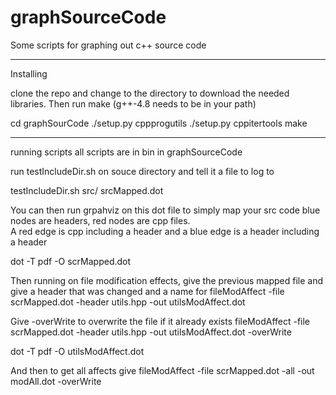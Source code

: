 graphSourceCode
===============

Some scripts for graphing out c++ source code


-----------
Installing

clone the repo and change to the directory to download the needed libraries.
Then run make (g++-4.8 needs to be in your path)


cd graphSourCode
./setup.py cppprogutils
./setup.py cppitertools
make 

------------
running scripts 
all scripts are in bin in graphSourceCode

run testIncludeDir.sh on souce directory and tell it a file to log to 

testIncludeDir.sh src/ srcMapped.dot

You can then run grpahviz on this dot file to simply map your src code
blue nodes are headers, red nodes are cpp files.  
A red edge is cpp including a header and a blue edge is a header including a header

dot -T pdf -O scrMapped.dot

Then running on file modification effects, give the previous mapped file and give a header that was changed
and a name for 
fileModAffect -file scrMapped.dot -header utils.hpp -out utilsModAffect.dot

Give -overWrite to overwrite the file if it already exists 
fileModAffect -file scrMapped.dot -header utils.hpp -out utilsModAffect.dot -overWrite

dot -T pdf -O utilsModAffect.dot


And then to get all affects give 
fileModAffect -file scrMapped.dot -all -out modAll.dot -overWrite



